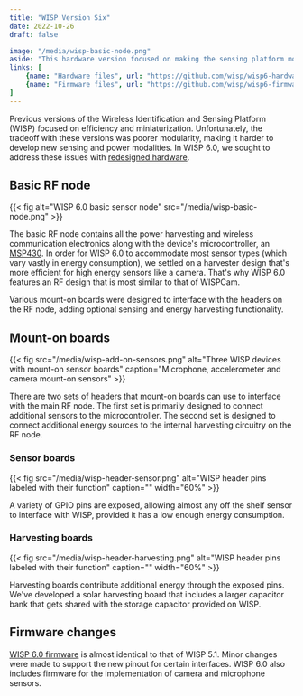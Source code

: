 ```yaml
---
title: "WISP Version Six"
date: 2022-10-26
draft: false

image: "/media/wisp-basic-node.png"
aside: "This hardware version focused on making the sensing platform more modular. RF functionality is handled by a common board and optional mount-on boards add additional sensors."
links: [
    {name: "Hardware files", url: "https://github.com/wisp/wisp6-hardware", icon: github},
    {name: "Firmware files", url: "https://github.com/wisp/wisp6-firmware", icon: github},
]
---
```


Previous versions of the Wireless Identification and Sensing Platform (WISP) focused on efficiency and miniaturization. Unfortunately, the tradeoff with these versions was poorer modularity, making it harder to develop new sensing and power modalities. In WISP 6.0, we sought to address these issues with [redesigned hardware](https://github.com/wisp/wisp6-hardware).

## Basic RF node

{{< fig alt="WISP 6.0 basic sensor node" src="/media/wisp-basic-node.png" >}}

The basic RF node contains all the power harvesting and wireless communication electronics along with the device's microcontroller, an [MSP430](https://www.ti.com/product/MSP430FR5969). In order for WISP 6.0 to accommodate most sensor types (which vary vastly in energy consumption), we settled on a harvester design that's more efficient for high energy sensors like a camera. That's why WISP 6.0 features an RF design that is most similar to that of WISPCam.

Various mount-on boards were designed to interface with the headers on the RF node, adding optional sensing and energy harvesting functionality.

## Mount-on boards

{{< fig src="/media/wisp-add-on-sensors.png" alt="Three WISP devices with mount-on sensor boards" caption="Microphone, accelerometer and camera mount-on sensors" >}}

There are two sets of headers that mount-on boards can use to interface with the main RF node. The first set is primarily designed to connect additional sensors to the microcontroller. The second set is designed to connect additional energy sources to the internal harvesting circuitry on the RF node.

### Sensor boards

{{< fig src="/media/wisp-header-sensor.png" alt="WISP header pins labeled with their function" caption="" width="60%" >}}

A variety of GPIO pins are exposed, allowing almost any off the shelf sensor to interface with WISP, provided it has a low enough energy consumption.

### Harvesting boards

{{< fig src="/media/wisp-header-harvesting.png" alt="WISP header pins labeled with their function" caption="" width="60%" >}}

Harvesting boards contribute additional energy through the exposed pins. We've developed a solar harvesting board that includes a larger capacitor bank that gets shared with the storage capacitor provided on WISP.

## Firmware changes

[WISP 6.0 firmware](https://github.com/wisp/wisp6-firmware) is almost identical to that of WISP 5.1. Minor changes were made to support the new pinout for certain interfaces. WISP 6.0 also includes firmware for the implementation of camera and microphone sensors.